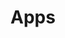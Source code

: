 ---
title: "Apps"
description: "Source code and repos for major application projects"
hidden: false
link: "/apps"
source: "https://github.com/copperdevsapps"
category: Subsets
---